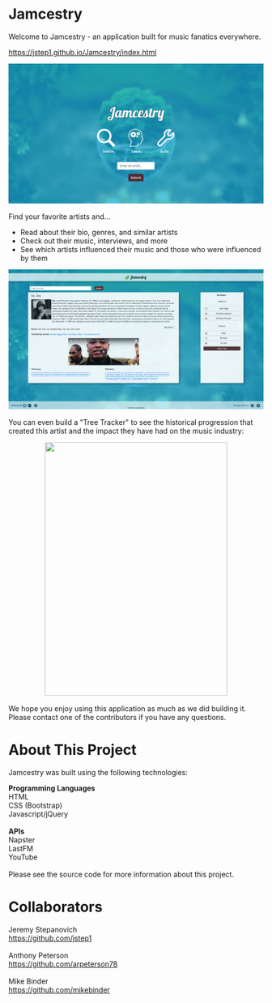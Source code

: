 # Jamcestry
Welcome to Jamcestry - an application built for music fanatics everywhere. 

https://jstep1.github.io/Jamcestry/index.html

<img src = "images/jamhomepage.png" style="height='50%'; width='50%'">

Find your favorite artists and...

- Read about their bio, genres, and similar artists
- Check out their music, interviews, and more
- See which artists influenced their music and those who were influenced by them

<img src = "images/jamsearch.png" style="height='50%'; width='50%'">

You can even build a "Tree Tracker" to see the historical progression that created this artist and the impact they have had on the music industry:

<p align="center">
  <img width="360" height="500" src="images/jamcestry.gif">
</p>

We hope you enjoy using this application as much as we did building it. Please contact one of the contributors if you have any questions.

# About This Project
Jamcestry was built using the following technologies:

<b>Programming Languages</b><br>
HTML<br>
CSS (Bootstrap)<br>
Javascript/jQuery<br>
<br>
<b>APIs</b><br>
Napster<br>
LastFM<br>
YouTube<br>
<br>
Please see the source code for more information about this project.

# Collaborators
Jeremy Stepanovich<br>
https://github.com/jstep1<br>
<br>
Anthony Peterson<br>
https://github.com/arpeterson78<br>
<br>
Mike Binder<br>
https://github.com/mikebinder<br>
